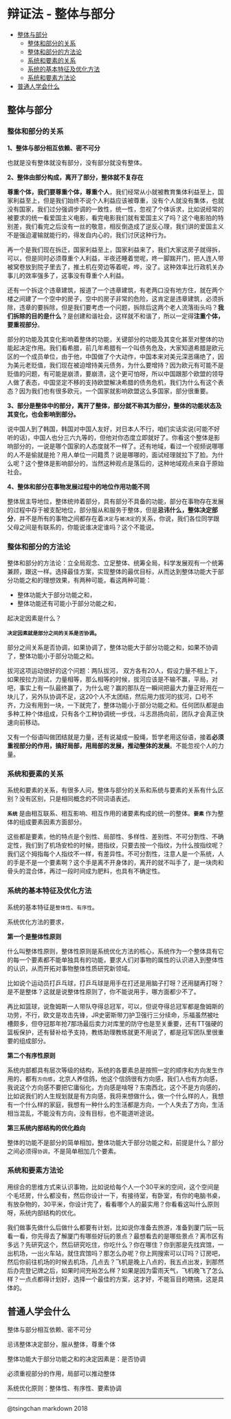 辩证法 - 整体与部分
====

- [整体与部分](#整体与部分)
    - [整体和部分的关系](#整体和部分的关系)
    - [整体和部分的方法论](#整体和部分的方法论)
    - [系统和要素的关系](#系统和要素的关系)
    - [系统的基本特征及优化方法](#系统的基本特征及优化方法)
    - [系统和要素方法论](#系统和要素方法论)
- [普通人学会什么](#普通人学会什么)



## 整体与部分

### 整体和部分的关系

**1、整体与部分相互依赖、密不可分**

也就是没有整体就没有部分，没有部分就没有整体。

**2、整体由部分构成，离开了部分，整体就不复存在**

**尊重个体，我们要尊重个体，尊重个人**，我们经常从小就被教育集体利益至上，国家利益至上，但是我们始终不说个人利益应该被尊重，没有个人就没有集体，也就没有国家，我们过分强调步调的一致性，统一性，忽视了个体诉求，比如说经常的被要求的统一看爱国主义电影，看完电影我们就有爱国主义了吗？这个电影拍的特别差，我们看完之后没有一丝的敬意，相反倒造成了逆反心理，我们讲的爱国主义不是强迫灌输就能行的，得发自内心的，我们讨厌这种行为。

再一个是我们现在拆迁，国家利益至上，国家利益来了，我们大家这房子就得拆，可以，但是同时必须尊重个人利益，半夜还睡着觉呢，咚一脚踹开门，把人连人带被窝卷放到院子里去了，推土机在旁边等着呢，哗，没了。这种效率比行政机关办事儿的效率强多了，这事没有尊重个人利益。

还有一个拆这个违章建筑，报道了一个违章建筑，有老两口没有地方住，就在两个楼之间建了一个空中的房子，空中的房子非常的危险，这肯定是违章建筑，必须拆除，违章的要拆除，但是我们要考虑一个问题，拆除后这两个老人流落街头吗？**我们拆除的目的是什么**？是创建和谐社会，这样就不和谐了，所以一定得**注重个体，要重视部分**。

部分的功能及其变化影响着整体的功能，关键部分的功能及其变化甚至对整体的功能起决定作用。我们看希腊，前几年希腊有一个叫债务危及，大家知道希腊是欧元区的一个成员单位，由于他，中国做了个大动作，中国本来对美元深恶痛绝了，因为美元老贬值，我们现在被迫增持美元债务，为什么要增持？因为欧元有可能不是贬值的问题，有可能是崩溃，要崩溃，这个更可怕呀，所以中国跟那个欧盟的领导人做了表态，中国坚定不移的支持欧盟解决希腊的债务危机，我们为什么有这个表态？因为我们也有很多欧元，一个国家就影响欧盟这么多国家，部分很重要。

**3、部分是整体中的部分，离开了整体，部分就不称其为部分，整体的功能状态及其变化，也会影响到部分。**

说中国人到了韩国，韩国对中国人友好，对日本人不行，咱们实话实说(可能不好听的话)，中国人也分三六九等的，但他对你态度立即就好了。你看这个整体是影响部分的，一说是哪个国家的人态度就不一样了。还有地域，看过一个视频说哪哪的人不是偷就是抢？用人单位一问籍贯？说是哪哪的，面试经理就拉下了脸。为什么呢？这个整体是影响部分的，当然这种观点是落后的，这种地域观点来自于原始社会。

**4、整体和部分在事物发展过程中的地位作用功能不同**

整体居主导地位，整体统帅着部分，具有部分不具备的功能，部分在事物存在发展的过程中存于被支配地位，部分服从和服务于整体，但是**忌讳什么，整体决定部分**，并不是所有的事物之间都存在着`决定`与`被决定`的关系，你说，我们各位同学跟父母之间是有联系的，你能说谁决定谁吗？这个不能说。

### 整体和部分的方法论

整体和部分的方法论：立全局观念、立足整体、统筹全局，科学发展观有一个统筹兼顾，跟这一样。选择最佳方案，实现整体的最优目标，从而达到整体功能大于部分功能之和的理想效果，有两种可能，看这两种可能：

- 整体功能大于部分功能之和，
- 整体功能还有可能小于部分功能之和，

起决定因素是什么？

**`决定因素就是部分之间的关系是否协调`。**

部分之间关系是否协调，如果协调了，整体功能大于部分功能之和，如果不协调了，整体功能小于部分功能之和。

拔河这项运动很好的这个问题：两队拔河， 双方各有20人，假设力量不相上下，如果按拉力测试，力量相等，那么相等的时候，拔河应该是不输不赢，平局，对吧，事实上有一队最终赢了，为什么呢？赢的那队在一瞬间把最大力量正好用在一块儿了，另外队协调不足，这20个人不太团结，然后用力拔河的拔河，口号不齐，力没有用到一块，一下就完了，整体功能小于部分功能之和。任何团队都是由多种工种个体组成，只有各个工种协调统一步伐，斗志昂扬向前，团队才会真正快速向前移动。

又有一个俗语叫做团结就是力量，还有说凝成一股绳，哲学老用这俗语，接着**必须重视部分的作用，搞好局部，用局部的发展，推动整体的发展**。不能忽视个人的力量。



### 系统和要素的关系

系统和要素的关系，有很多人问，整体与部分的关系和系统与要素的关系有什么区别？没有区别，只是相同概念的不同词语表述。

**`系统`** 是由相互联系、相互影响、相互作用的诸要素构成的统一的整体。**`要素`** 作为整体的组成要素因素方面部分。

这些都是要素，他的特点是个别性、局部性、多样性、差别性、不可分割性、不确定性，我们到了机场安检的时候，摁指纹，只要去按一个指纹，为什么按指纹呢？我们这个拇指每个人指纹不一样，有差异性。不可分割性，注意人是一个系统，人的手是不是一个要素啊？这个手是离不开身体的，离开的就不叫手了，是一块肉和骨头的混合体，再过一段时间成为肥料，也具有不确定性。

### 系统的基本特征及优化方法

系统的基本特征是`整体性`、`有序性`。

系统优化方法的要求，

**第一个是整体性原则**

什么叫整体性原则，整体性原则是系统优化方法的核心，系统作为一个整体具有它的每一个要素都不能单独具有的功能，要求人们对事物的属性的认识进入到整体性的认识，从而开拓对事物整体性质研究新领域。

比如说个运动员打乒乓球，打乒乓球是用手在打还是用脑子打呀？还用腿再打呀？是不是整体？这就是说整体性原则了，你不能说用手，哪方面都少不了。

再比如篮球，说詹姆斯一人带队夺得总冠军，可以，但说夺得总冠军都是詹姆斯的功劳，不行，欧文是攻击先锋，JR史密斯带刀护卫强行三分续命，乐福虽然被吐槽颇多，但夺冠那年抢7那场最后卖力对库里的防守也是至关重要，还有TT强硬的篮板保护，还有替补给予支持，教练助理教练就更不用说了，都是冠军团队里很重要的组成部分。

**第二个有序性原则**

系统内部都具有层次等级的结构，系统的各要素总是按照一定的顺序和方向发生作用的，都有`方向感`，北京人养信鸽，他这个信鸽很有方向感，我们人也有方向感，我说这个方向感不要把它庸俗化，方向感是啥呀？东南西北，这个不是方向感的，比如说我们的人生规划就是有方向感，我将来想做什么，做一个什么样的人，我想有一个什么样的家庭，我想有一种什么的生活都是方向，一个人失去了方向，生活相当混乱，不能没有方向，没有目标，也不能道听途说。

**第三系统内部结构的优化趋向**

整体的功能不是部分的简单相加，整体功能大于部分功能之和，前提是什么？部分之间必须得`协调`，不是简单相加几个要素。

### 系统和要素方法论

用综合的思维方式来认识事物，比如说给每个人一个30平米的空间，这个空间是个毛坯房，什么都没有，然后你设计一下，有接待室，有卧室，有你的电脑书桌，有放杂物的，30平米，你设计完了，看看哪个人的最实用？你看看这叫什么原则呀，系统内部结构的优化。

我们做事先做什么后做什么都要有计划，比如说你准备去旅游，准备到厦门玩一玩看一看，你先得去了解厦门有哪些好玩的景点？最想看去的是哪些景点？离市区有多远？先研究这个，然后研究吃住，你吃什么？你在哪住？你到那是先找宾馆，一出机场，一出火车站，就住宾馆吗？那怎么办呢？你上网搜索可以订吗？订房吧，然后你前往机场的时候去机场，几点去？飞机是晚上八点的，我五点出发，到那然后办完登记牌之后，如果时间充裕怎么样？如果是因为雷雨天气，飞机晚飞了怎么样？一点点都得计划好，选择一个最佳的方案，这才好，不能盲目的瞎搞，这是具体的。


## 普通人学会什么

整体与部分相互依赖、密不可分

忌讳整体决定部分，服从整体，尊重个体

整体功能大于部分功能之和的决定因素是：是否协调

必须重视部分的作用，局部可以推动整体

系统优化原则：整体性、有序性、要素协调



----
@tsingchan markdown 2018